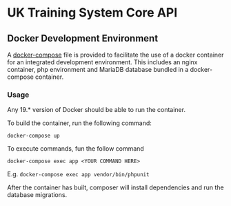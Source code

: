 # UK Training System Core API

## Docker Development Environment
A [docker-compose](https://docs.docker.com/compose/) file is provided to facilitate the use of a docker container for an integrated development environment.
This includes an nginx container, php environment and MariaDB database bundled in a docker-compose container.

### Usage
Any 19.* version of Docker should be able to run the container. 

To build the container, run the following command: 

```docker-compose up```

To execute commands, fun the follow command

```docker-compose exec app <YOUR COMMAND HERE>```

E.g. 
```docker-compose exec app vendor/bin/phpunit```

After the container has built, composer will install dependencies and run the database
migrations.
